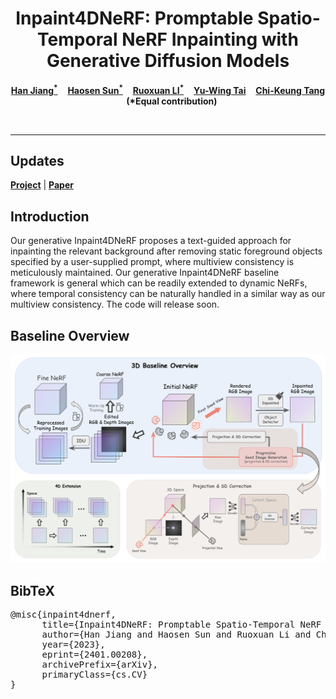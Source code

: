 <p align="center">
  <h1 align="center">Inpaint4DNeRF: Promptable Spatio-Temporal NeRF Inpainting with Generative Diffusion Models</h1>
  <p align="center">
    <a href="https://openreview.net/profile?id=~Han_Jiang4"><strong>Han Jiang<sup>*</sup></strong></a>
    &nbsp;&nbsp;
    <a href="https://openreview.net/profile?id=~Haosen_Sun3"><strong>Haosen Sun<sup>*</sup></strong></a>
    &nbsp;&nbsp;
    <a href="https://openreview.net/profile?id=~Ruoxuan_LI1"><strong>Ruoxuan LI<sup>*</sup></strong></a>
    &nbsp;&nbsp;
    <a href="https://yuwingtai.github.io/"><strong>Yu-Wing Tai</strong></a>
    &nbsp;&nbsp;
    <a href="http://www.cs.ust.hk/~cktang/"><strong>Chi-Keung Tang</strong></a>
    &nbsp;&nbsp;
    <strong>(*Equal contribution)</strong></a>
  </p>
  <br>
</p>

---

## Updates
[**Project**](inpaint4dnerf.github.io) | [**Paper**](https://arxiv.org/abs/2401.00208)

## Introduction
Our generative Inpaint4DNeRF proposes a text-guided approach for inpainting the relevant background after removing static foreground objects specified by a user-supplied prompt, where multiview consistency is meticulously maintained. Our generative Inpaint4DNeRF baseline framework is general which can be readily extended to dynamic NeRFs, where temporal consistency can be naturally handled in a similar way as our multiview consistency. The code will release soon.

## Baseline Overview
![avatar](Baseline.png)

## BibTeX
<pre>
@misc{inpaint4dnerf,
      title={Inpaint4DNeRF: Promptable Spatio-Temporal NeRF Inpainting with Generative Diffusion Models}, 
      author={Han Jiang and Haosen Sun and Ruoxuan Li and Chi-Keung Tang and Yu-Wing Tai},
      year={2023},
      eprint={2401.00208},
      archivePrefix={arXiv},
      primaryClass={cs.CV}
}
</pre>
